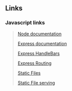 ## Links 

### Javascript links

> [Node documentation](https://nodejs.org/en/docs/)
>
> [Express documentation](https://expressjs.com/)
>
> [Express HandleBars](https://www.npmjs.com/package/express-handlebars)
>
> [Express Routing](https://expressjs.com/en/guide/routing.html)
>
> [Static Files](https://expressjs.com/en/starter/static-files.html)
>
> [Static File serving](https://stackoverflow.com/questions/11569181/serve-static-files-on-a-dynamic-route-using-express)